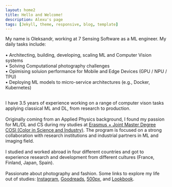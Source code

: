 ```yaml
---
layout: home2
title: Hello and Welcome!
description: Alexu's page
tags: [Jekyll, theme, responsive, blog, template]
---
```


My name is Oleksandr, working at 7 Sensing Software as a ML engineer. My daily tasks include:  <br /><br />
• Architecting, building, developing, scaling ML and Computer Vision systems <br />
• Solving Computational photography challenges <br />
• Opimising soluion performance for Mobile and Edge Devices (GPU / NPU / TPU)  <br />
• Deploying ML models to micro-service architectures (e.g., Docker, Kubernetes) <br /><br />

I have 3.5 years of experience working on a range of computer vison tasks applying classical ML and DL, from research to production.
<br /><br />
Originally coming from an Applied Physics background, I found my passion for ML/DL and CS during my studies at [Erasmus + Joint Master Degree COSI (Color in Science and Industry)](https://cosi-master.eu/cosi-master-degree/). The program is focused on a strong collaboration with research institutions and industrial partners in ML and imaging field. 
<br /><br />
I studied and worked abroad in four different countries and got to experience research and development from different cultures (France, Finland, Japan, Spain).
<br /><br />
Passionate about photography and fashion. Some links to explore my life out of studies: [Instagram](https://www.instagram.com/_alexanch/), [Goodreads](https://www.goodreads.com/user/show/79361670-alex-boiko), [500px](https://500px.com/alexanch), and [Lookbook](https://lookbook.nu/alexanch).
<br /><br /><br /><br />

<!---
My name is Oleksandr, I am a recent graduate student from [Erasmus + Joint Master Degree COSI (Color in Science and Industry)](https://cosi-master.eu/cosi-master-degree/).
<br /><br />
My specialties are Machine/Deep Learning, Computer Vision, Computational Imaging, and Color Science.
<br /><br />
Currently, developing an AI-powered web app that finds luxury item alternatives from fast-fashion retailers. The idea is to use ResNet CNNs to generate fashion embeddings for a beloved fashion piece and compare them to embeddings stored in the database, finding the most similar ones.
<br /><br />
I have experience working on computer vision tasks using classical and deep learning methods in both industrial ([Olympus Corp., Japan](https://www.olympus-global.com/), [Vilmorin, France](https://en.wikipedia.org/wiki/Vilmorin)) and academia fields ([SIB Labs, Finland](https://www.uef.fi/web/siblabs/color-research-laboratory)).
<br /><br />
I graduated from three universities ([UJM, France](https://www.univ-st-etienne.fr/en/index.html), [UEF, Finland](https://www.uef.fi/en/etusivu), [UGR, Spain](https://www.ugr.university/)) in 2 years. In addition, I am [MSc in Applied Physics and Nanomaterials](http://www.univ.kiev.ua/en/departments/ht/).
<br /><br />
Was awarded by 3 MSc diplomas by:
1. [University Jean Monnet](https://en.wikipedia.org/wiki/Jean_Monnet_University), (member of [University of Lyon](http://www.ens-lyon.fr/indexation/structures-affiliees-lens-et-partenaires/universite-jean-monnet-saint-etienne)), France
2. [University of Granada](https://en.wikipedia.org/wiki/University_of_Granada), Spain
3. [University of Eastern Finland](https://en.wikipedia.org/wiki/University_of_Eastern_Finland), Finland.
<br /><br />
Also, I graduated from Taras Shevchenko National University of Kyiv with the degree of MPhys with Honours in Applied Physics with technical experience in the field.
--->
